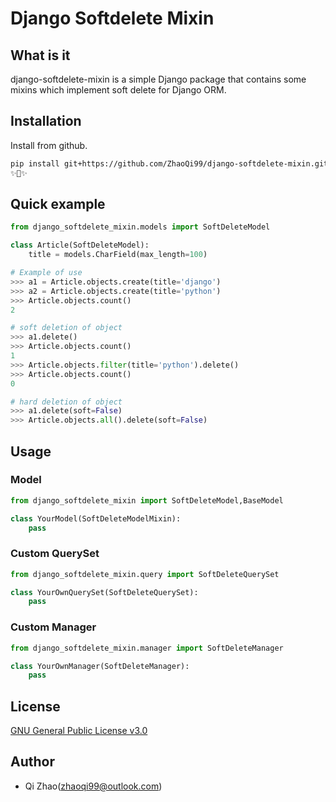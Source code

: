 # Django Softdelete Mixin
## What is it
django-softdelete-mixin is a simple Django package that contains some mixins which implement soft delete for Django ORM.

## Installation
Install from github.
```bash
pip install git+https://github.com/ZhaoQi99/django-softdelete-mixin.git
✨🍰✨
```
## Quick example
```python
from django_softdelete_mixin.models import SoftDeleteModel

class Article(SoftDeleteModel):
    title = models.CharField(max_length=100)

# Example of use
>>> a1 = Article.objects.create(title='django')
>>> a2 = Article.objects.create(title='python')
>>> Article.objects.count()
2

# soft deletion of object
>>> a1.delete()  
>>> Article.objects.count()
1
>>> Article.objects.filter(title='python').delete()
>>> Article.objects.count()
0

# hard deletion of object
>>> a1.delete(soft=False)  
>>> Article.objects.all().delete(soft=False)
```

## Usage
### Model

```python
from django_softdelete_mixin import SoftDeleteModel,BaseModel

class YourModel(SoftDeleteModelMixin):
    pass
```
### Custom QuerySet
```python
from django_softdelete_mixin.query import SoftDeleteQuerySet

class YourOwnQuerySet(SoftDeleteQuerySet):
    pass
```
### Custom Manager
```python
from django_softdelete_mixin.manager import SoftDeleteManager

class YourOwnManager(SoftDeleteManager):
    pass
```

## License
[GNU General Public License v3.0](https://github.com/ZhaoQi99/django-softdelete-mixin/blob/main/LICENSE)
## Author
* Qi Zhao([zhaoqi99@outlook.com](mailto:zhaoqi99@outlook.com))